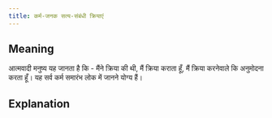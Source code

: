 ```yaml
---
title: कर्म-जनक सत्य-संबंधी क्रियाएं
---
```


## Meaning

आत्मवादी मनुष्य यह जानता है कि - मैंने क्रिया की थी, मैं क्रिया कराता हूँ, मैं क्रिया करनेवाले कि अनुमोदना करता हूँ। यह सर्व कर्म समारंभ लोक में जानने योग्य हैं। 

## Explanation

